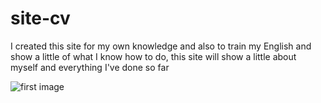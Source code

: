 # site-cv

I created this site for my own knowledge and also to train my English and show a little of what I know how to do, this site will show a little about myself and everything I've done so far

![first image](https://user-images.githubusercontent.com/99846395/197812984-53da82f5-239f-44d4-810c-8206e1092c79.png)

